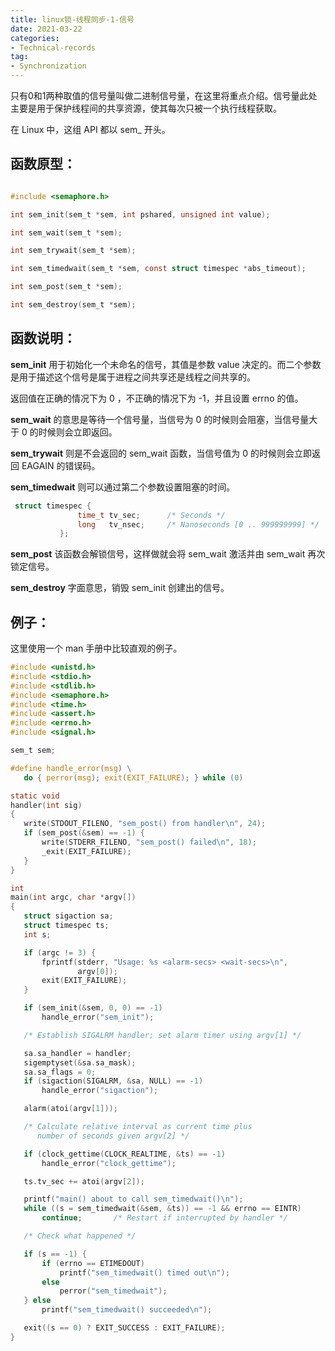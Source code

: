 ```yaml
---
title: linux锁-线程同步-1-信号
date: 2021-03-22
categories:
- Technical-records
tag:
- Synchronization
---
```


  

只有0和1两种取值的信号量叫做二进制信号量，在这里将重点介绍。信号量此处主要是用于保护线程间的共享资源，使其每次只被一个执行线程获取。  

在 Linux 中，这组 API 都以 sem_ 开头。

## 函数原型：  

```c

#include <semaphore.h>

int sem_init(sem_t *sem, int pshared, unsigned int value);

int sem_wait(sem_t *sem);

int sem_trywait(sem_t *sem);

int sem_timedwait(sem_t *sem, const struct timespec *abs_timeout);

int sem_post(sem_t *sem);

int sem_destroy(sem_t *sem);
```

## 函数说明：

**sem_init** 用于初始化一个未命名的信号，其值是参数 value 决定的。而二个参数是用于描述这个信号是属于进程之间共享还是线程之间共享的。  

返回值在正确的情况下为 0 ，不正确的情况下为 -1，并且设置 errno 的值。  

**sem_wait** 的意思是等待一个信号量，当信号为 0 的时候则会阻塞，当信号量大于 0 的时候则会立即返回。  

**sem_trywait** 则是不会返回的 sem_wait 函数，当信号值为 0 的时候则会立即返回 EAGAIN 的错误码。  

**sem_timedwait** 则可以通过第二个参数设置阻塞的时间。  

```c
 struct timespec {
               time_t tv_sec;      /* Seconds */
               long   tv_nsec;     /* Nanoseconds [0 .. 999999999] */
           };

```

**sem_post** 该函数会解锁信号，这样做就会将 sem_wait 激活并由 sem_wait 再次锁定信号。

**sem_destroy** 字面意思，销毁 sem_init 创建出的信号。


## 例子：

这里使用一个 man 手册中比较直观的例子。  
  

```c
#include <unistd.h>
#include <stdio.h>
#include <stdlib.h>
#include <semaphore.h>
#include <time.h>
#include <assert.h>
#include <errno.h>
#include <signal.h>

sem_t sem;

#define handle_error(msg) \
   do { perror(msg); exit(EXIT_FAILURE); } while (0)

static void
handler(int sig)
{
   write(STDOUT_FILENO, "sem_post() from handler\n", 24);
   if (sem_post(&sem) == -1) {
       write(STDERR_FILENO, "sem_post() failed\n", 18);
       _exit(EXIT_FAILURE);
   }
}

int
main(int argc, char *argv[])
{
   struct sigaction sa;
   struct timespec ts;
   int s;

   if (argc != 3) {
       fprintf(stderr, "Usage: %s <alarm-secs> <wait-secs>\n",
               argv[0]);
       exit(EXIT_FAILURE);
   }

   if (sem_init(&sem, 0, 0) == -1)
       handle_error("sem_init");

   /* Establish SIGALRM handler; set alarm timer using argv[1] */

   sa.sa_handler = handler;
   sigemptyset(&sa.sa_mask);
   sa.sa_flags = 0;
   if (sigaction(SIGALRM, &sa, NULL) == -1)
       handle_error("sigaction");

   alarm(atoi(argv[1]));

   /* Calculate relative interval as current time plus
      number of seconds given argv[2] */

   if (clock_gettime(CLOCK_REALTIME, &ts) == -1)
       handle_error("clock_gettime");

   ts.tv_sec += atoi(argv[2]);

   printf("main() about to call sem_timedwait()\n");
   while ((s = sem_timedwait(&sem, &ts)) == -1 && errno == EINTR)
       continue;       /* Restart if interrupted by handler */

   /* Check what happened */

   if (s == -1) {
       if (errno == ETIMEDOUT)
           printf("sem_timedwait() timed out\n");
       else
           perror("sem_timedwait");
   } else
       printf("sem_timedwait() succeeded\n");

   exit((s == 0) ? EXIT_SUCCESS : EXIT_FAILURE);
}

```